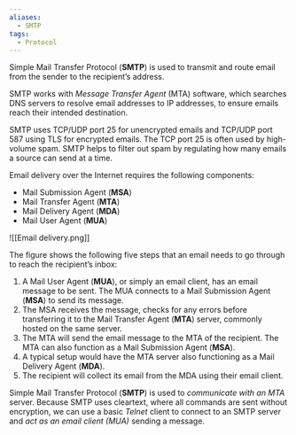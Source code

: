 ```yaml
---
aliases:
  - SMTP
tags:
  - Protocol
---
```

Simple Mail Transfer Protocol (**SMTP**) is used to transmit and route email from the sender to the recipient’s address. 

SMTP works with *Message Transfer Agent* (MTA) software, which searches DNS servers to resolve email addresses to IP addresses, to ensure emails reach their intended destination. 

SMTP uses TCP/UDP port 25 for unencrypted emails and TCP/UDP port 587 using TLS for encrypted emails. The TCP port 25 is often used by high-volume spam. SMTP helps to filter out spam by regulating how many emails a source can send at a time.

Email delivery over the Internet requires the following components:

- Mail Submission Agent (**MSA**)
- Mail Transfer Agent (**MTA**)
- Mail Delivery Agent (**MDA**)
- Mail User Agent (**MUA**)

![[Email delivery.png]]

The figure shows the following five steps that an email needs to go through to reach the recipient’s inbox:

1) A Mail User Agent (**MUA**), or simply an email client, has an email message to be sent. The MUA connects to a Mail Submission Agent (**MSA**) to send its message.
2) The MSA receives the message, checks for any errors before transferring it to the Mail Transfer Agent (**MTA**) server, commonly hosted on the same server.
3) The MTA will send the email message to the MTA of the recipient. The MTA can also function as a Mail Submission Agent (**MSA**).
4) A typical setup would have the MTA server also functioning as a Mail Delivery Agent (**MDA**).
5) The recipient will collect its email from the MDA using their email client.

Simple Mail Transfer Protocol (**SMTP**) is used to *communicate with an MTA* server. Because SMTP uses cleartext, where all commands are sent without encryption, we can use a basic *Telnet* client to connect to an SMTP server and *act as an email client (MUA)* sending a message.

